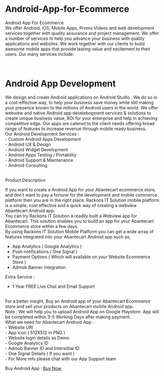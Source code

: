 # Android-App-for-Ecommerce
Android App For Ecommerce
<br>
We offer Android, iOS, Mobile Apps, Promo Videos and web development services together with quality assurance and project management. We offer a number of services to help you advance your business with quality applications and websites. We work together with our clients to build awesome mobile apps that provide lasting value and excitement to their users. Our many services include:

<br>
<h1>Android App Development</h1>
We design and create Android applications on Android Studio . We do so in a cost-effective way, to help your business save money while still making your presence known to the millions of Android users in the world.  We offer webview and native Android app develebopment services & solutions to create unique business value, ROI for your enterprise and help in achieving competitive edge. Our apps are catered to the client needs offering broad range of features to increase revenue through mobile ready business.
<br>
Our Android Development Services :
<br>
- Custom Android Apps Development<br>
- Android UX & Design<br>
- Android Widget Development<br>
- Android Apps Testing / Portability<br>
- Android Support & Maintenance<br>
- Android Consulting<br>

<br>

Product Description<br>

If you want to create a Android App for your Abantecart ecommerce store, and don’t want to pay a fortune for the development and mobile commerce platform then you are in the right place. Rackons IT Solution mobile platform is a simple, cost effective and a quick way of creating a webview Abantecart Android app.
<br>
You can try Rackons IT Solution a readily built a Webview app for Abantecart. This solution enables you to build an app for your Abantecart Ecommerce store within a few days.
<br>
By using Rackons IT Solution Mobile Platform you can get a wide array of features integrated into your Abantecart Android app such as;
<br>
- App Analytics ( Google Analytics )<br>
- Push notifications ( One Signal )<br>
- Payment Options ( Which will available on your Website Ecommerce Store )<br>
- Admob Banner Integration<br>


Extra Service :
<br>
- 1 Year FREE Live Chat and Email Support
<br>
For a better insight, Buy an Android app of your Abantecart Ecommerce store and sell your products on Abantecart mobile Android app.
<br>
Note : We will help you to upload Android App on Google Playstore. App will be completed within 3-5 Working Days after making payment.
<br>
What we need for Abantecart Android App :
<br>
- Website URl
<br>
- App icon ( 512X512 in PNG )
<br>
- Website login details as Demo
<br>
- Google Analytics ID
<br>
- Admob Banner ID and Interstitial ID
<br>
- One Signal Details ( If you want )
<br>
- For More info please chat with our App Support team<br>

 Buy Android App : <a href="https://rackons.in/android-app-development/android-app-for-abantecart-ecommerce" target="_blank"> Buy Now</a>
